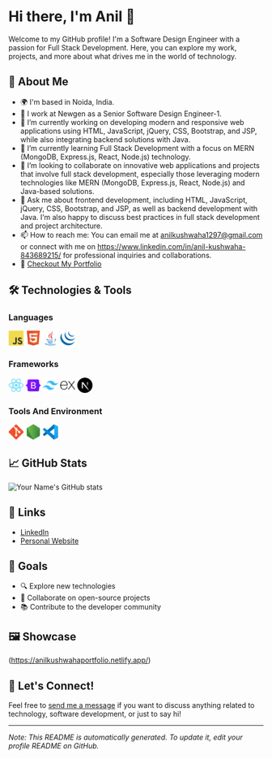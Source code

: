 # Hi there, I'm Anil 👋

Welcome to my GitHub profile! I'm a Software Design Engineer with a passion for Full Stack Development. Here, you can explore my work, projects, and more about what drives me in the world of technology.


## 🚀 About Me

- 🌍 I'm based in Noida, India.
- 💼 I work at Newgen as a Senior Software Design Engineer-1.
- 🔭 I’m currently working on developing modern and responsive web applications using HTML, JavaScript, jQuery, CSS, Bootstrap, and JSP, while also integrating backend solutions with 
      Java.
- 🌱 I’m currently learning Full Stack Development with a focus on MERN (MongoDB, Express.js, React, Node.js) technology.
- 👯 I’m looking to collaborate on innovative web applications and projects that involve full stack development, especially those leveraging modern technologies like MERN (MongoDB, 
      Express.js, React, Node.js) and Java-based solutions.
- 💬 Ask me about frontend development, including HTML, JavaScript, jQuery, CSS, Bootstrap, and JSP, as well as backend development with Java. I’m also happy to discuss best practices 
      in full stack development and project architecture.
- 📫 How to reach me: You can email me at anilkushwaha1297@gmail.com or connect with me on https://www.linkedin.com/in/anil-kushwaha-843689215/ for 
      professional inquiries and collaborations.
- 📝 [Checkout My Portfolio](https://anilkushwahaportfolio.netlify.app/)

## 🛠️ Technologies & Tools

### Languages
<code><img height="30" src="https://github.com/devicons/devicon/blob/master/icons/javascript/javascript-original.svg" alt="javascript logo" /></code>
<code><img height="30" src="https://github.com/devicons/devicon/blob/master/icons/html5/html5-original.svg" alt="html5 logo" /></code>
<code><img height="30" src="https://github.com/devicons/devicon/blob/master/icons/java/java-original.svg" alt="java logo" /></code>
<code><img height="30" src="https://github.com/devicons/devicon/blob/master/icons/jquery/jquery-original.svg" alt="jquery logo" /></code>



### Frameworks
<code><img height="30" src="https://github.com/devicons/devicon/blob/master/icons/react/react-original.svg" alt="react logo" /></code>
<code><img height="30" src="https://github.com/devicons/devicon/blob/master/icons/bootstrap/bootstrap-original.svg" alt="bootstrap logo" /></code>
<code><img height="30" src="https://github.com/devicons/devicon/blob/master/icons/tailwindcss/tailwindcss-original.svg" alt="tailwindcss logo" /></code>
<code><img height="30" src="https://github.com/devicons/devicon/blob/master/icons/express/express-original.svg" alt="express logo" /></code>
<code><img height="30" src="https://github.com/devicons/devicon/blob/master/icons/nextjs/nextjs-original.svg" alt="nextjs logo" /></code>



### Tools And Environment
<code><img height="30" src="https://github.com/devicons/devicon/blob/master/icons/git/git-original.svg" alt="git logo" /></code>
<code><img height="30" src="https://github.com/devicons/devicon/blob/master/icons/nodejs/nodejs-original.svg" alt="nodejs logo" /></code>
<code><img height="30" src="https://github.com/devicons/devicon/blob/master/icons/vscode/vscode-original.svg" alt="vscode logo" /></code>


## 📈 GitHub Stats

![Your Name's GitHub stats](https://github-readme-stats.vercel.app/api?username=your-username&show_icons=true&hide_title=true&count_private=true&hide=prs&theme=radical)

## 🔗 Links

- [LinkedIn](https://www.linkedin.com/in/anil-kushwaha-843689215/)
- [Personal Website](https://anilkushwahaportfolio.netlify.app/)

## 🎯 Goals

- 🔍 Explore new technologies
- 🤝 Collaborate on open-source projects
- 📚 Contribute to the developer community

## 🖼️ Showcase

(https://anilkushwahaportfolio.netlify.app/)

## 💬 Let's Connect!

Feel free to [send me a message](mailto:anilkushwaha1297@gmail.com) if you want to discuss anything related to technology, software development, or just to say hi!

---

*Note: This README is automatically generated. To update it, edit your profile README on GitHub.*


